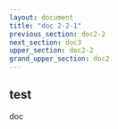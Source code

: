 ```yaml
---
layout: document
title: "doc 2-2-1"
previous_section: doc2-2
next_section: doc3
upper_section: doc2-2
grand_upper_section: doc2
---
```


## test
doc
